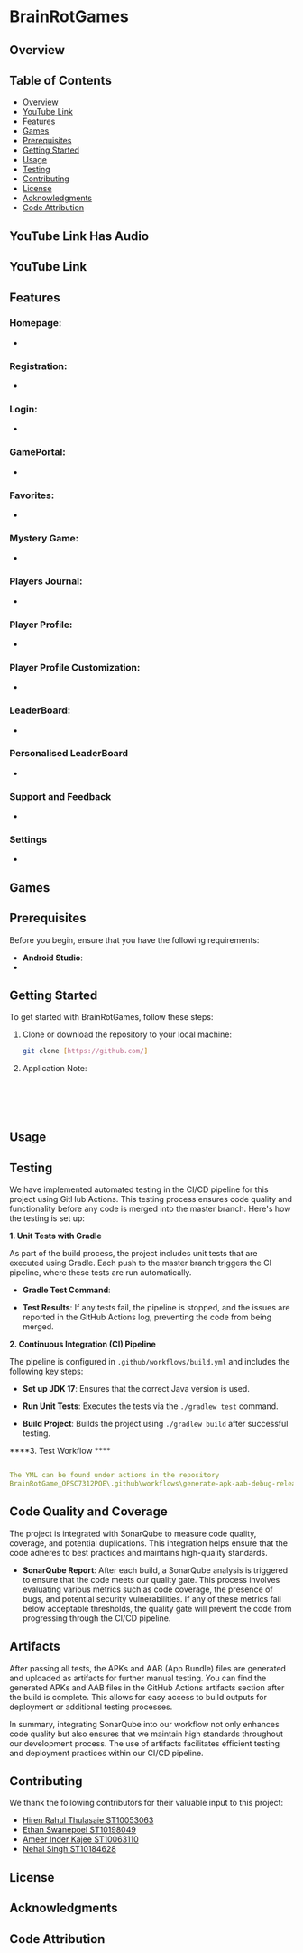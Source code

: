 
# BrainRotGames

## Overview



## Table of Contents

- [Overview](#overview)
- [YouTube Link](#youtube-link)
- [Features](#features)
- [Games](#games)
- [Prerequisites](#prerequisites)
- [Getting Started](#getting-started)
- [Usage](#usage)
- [Testing](#testing)
- [Contributing](#contributing)
- [License](#license)
- [Acknowledgments](#acknowledgments)
- [Code Attribution](#code-attribution)
## YouTube Link Has Audio
## YouTube Link


## Features

### Homepage:
-

### Registration:
-

### Login:
-

### GamePortal:
-

### Favorites:
-

### Mystery Game:
-

### Players Journal:
-


### Player Profile:
-

### Player Profile Customization:
-

### LeaderBoard:
-

### Personalised LeaderBoard
-

### Support and Feedback
-

### Settings
-


## Games

## Prerequisites

Before you begin, ensure that you have the following requirements:

- **Android Studio**:
- 
## Getting Started

To get started with BrainRotGames, follow these steps:

1. Clone or download the repository to your local machine:
   ```bash
   git clone [https://github.com/]

3. Application Note:
   ```bash
  


  
   
## Usage


## Testing

We have implemented automated testing in the CI/CD pipeline for this project using GitHub Actions. This testing process ensures code quality and functionality before any code is merged into the master branch. Here's how the testing is set up:

****1. Unit Tests with Gradle****

As part of the build process, the project includes unit tests that are executed using Gradle. Each push to the master branch triggers the CI pipeline, where these tests are run automatically.

- **Gradle Test Command**: 

- **Test Results**: If any tests fail, the pipeline is stopped, and the issues are reported in the GitHub Actions log, preventing the code from being merged.

****2. Continuous Integration (CI) Pipeline****

The pipeline is configured in `.github/workflows/build.yml` and includes the following key steps:

- **Set up JDK 17**: Ensures that the correct Java version is used.
  
- **Run Unit Tests**: Executes the tests via the `./gradlew test` command.
  
- **Build Project**: Builds the project using `./gradlew build` after successful testing.

****3. Test Workflow ****

```yaml

The YML can be found under actions in the repository
BrainRotGame_OPSC7312POE\.github\workflows\generate-apk-aab-debug-release.yml

```

## Code Quality and Coverage

The project is integrated with SonarQube to measure code quality, coverage, and potential duplications. This integration helps ensure that the code adheres to best practices and maintains high-quality standards.

- **SonarQube Report**: After each build, a SonarQube analysis is triggered to ensure that the code meets our quality gate. This process involves evaluating various metrics such as code coverage, the presence of bugs, and potential security vulnerabilities. If any of these metrics fall below acceptable thresholds, the quality gate will prevent the code from progressing through the CI/CD pipeline.

## Artifacts

After passing all tests, the APKs and AAB (App Bundle) files are generated and uploaded as artifacts for further manual testing. You can find the generated APKs and AAB files in the GitHub Actions artifacts section after the build is complete. This allows for easy access to build outputs for deployment or additional testing processes.

In summary, integrating SonarQube into our workflow not only enhances code quality but also ensures that we maintain high standards throughout our development process. The use of artifacts facilitates efficient testing and deployment practices within our CI/CD pipeline.
## Contributing
We thank the following contributors for their valuable input to this project:

- [Hiren Rahul Thulasaie ST10053063](https://github.com/Hirenr12)
- [Ethan Swanepoel ST10198049](https://github.com/Ethan-Swanepoel)
- [Ameer Inder Kajee ST10063110](https://github.com/AI-Kajee)
- [Nehal Singh ST10184628](https://github.com/st10184628)
  
## License

## Acknowledgments


## Code Attribution

